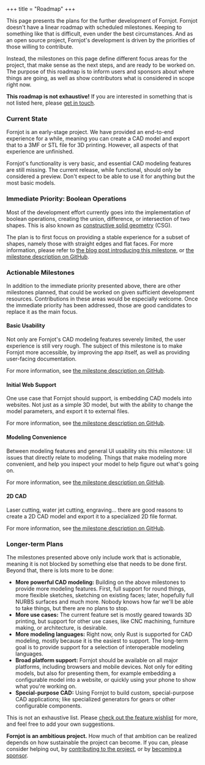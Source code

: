 +++
title = "Roadmap"
+++

This page presents the plans for the further development of Fornjot. Fornjot doesn't have a linear roadmap with scheduled milestones. Keeping to something like that is difficult, even under the best circumstances. And as an open source project, Fornjot's development is driven by the priorities of those willing to contribute.

Instead, the milestones on this page define different focus areas for the project, that make sense as the next steps, and are ready to be worked on. The purpose of this roadmap is to inform users and sponsors about where things are going, as well as show contributors what is considered in scope right now.

**This roadmap is not exhaustive!** If you are interested in something that is not listed here, please [get in touch](/community).


### Current State

Fornjot is an early-stage project. We have provided an end-to-end experience for a while, meaning you can create a CAD model and export that to a 3MF or STL file for 3D printing. However, all aspects of that experience are unfinished.

Fornjot's functionality is very basic, and essential CAD modeling features are still missing. The current release, while functional, should only be considered a preview. Don't expect to be able to use it for anything but the most basic models.


### Immediate Priority: Boolean Operations

Most of the development effort currently goes into the implementation of boolean operations, creating the union, difference, or intersection of two shapes. This is also known as [constructive solid geometry](https://en.wikipedia.org/wiki/Constructive_solid_geometry) (CSG).

The plan is to first focus on providing a stable experience for a subset of shapes, namely those with straight edges and flat faces. For more information, please refer to [the blog post introducing this milestone](/blog/straight-edges-flat-faces-simple-sketches-full-csg/), or [the milestone description on GitHub](https://github.com/hannobraun/Fornjot/milestone/1).


### Actionable Milestones

In addition to the immediate priority presented above, there are other milestones planned, that could be worked on given sufficient development resources. Contributions in these areas would be especially welcome. Once the immediate priority has been addressed, those are good candidates to replace it as the main focus.

#### Basic Usability

Not only are Fornjot's CAD modeling features severely limited, the user experience is still very rough. The subject of this milestone is to make Fornjot more accessible, by improving the app itself, as well as providing user-facing documentation.

For more information, see [the milestone description on GitHub](https://github.com/hannobraun/Fornjot/milestone/2).

#### Initial Web Support

One use case that Fornjot should support, is embedding CAD models into websites. Not just as a simple 3D model, but with the ability to change the model parameters, and export it to external files.

For more information, see [the milestone description on GitHub](https://github.com/hannobraun/Fornjot/milestone/3).

#### Modeling Convenience

Between modeling features and general UI usability sits this milestone: UI issues that directly relate to modeling. Things that make modeling more convenient, and help you inspect your model to help figure out what's going on.

For more information, see [the milestone description on GitHub](https://github.com/hannobraun/Fornjot/milestone/4).

#### 2D CAD

Laser cutting, water jet cutting, engraving... there are good reasons to create a 2D CAD model and export it to a specialized 2D file format.

For more information, see [the milestone description on GitHub](https://github.com/hannobraun/Fornjot/milestone/5).


### Longer-term Plans

The milestones presented above only include work that is actionable, meaning it is not blocked by something else that needs to be done first. Beyond that, there is lots more to be done:

- **More powerful CAD modeling:** Building on the above milestones to provide more modeling features. First, full support for round things, more flexible sketches, sketching on existing faces; later, hopefully full NURBS surfaces and much more. Nobody knows how far we'll be able to take things, but there are no plans to stop.
- **More use cases:** The current feature set is mostly geared towards 3D printing, but support for other use cases, like CNC machining, furniture making, or architecture, is desirable.
- **More modeling languages:** Right now, only Rust is supported for CAD modeling, mostly because it is the easiest to support. The long-term goal is to provide support for a selection of interoperable modeling languages.
- **Broad platform support:** Fornjot should be available on all major platforms, including browsers and mobile devices. Not only for editing models, but also for presenting them, for example embedding a configurable model into a website, or quickly using your phone to show what you're working on.
- **Special-purpose CAD:** Using Fornjot to build custom, special-purpose CAD applications; like specialized generators for gears or other configurable components.

This is not an exhaustive list. Please [check out the feature wishlist](https://github.com/hannobraun/Fornjot/discussions/146) for more, and feel free to add your own suggestions.

<div class="call-to-action">
    <p>
        <strong>Fornjot is an ambitious project.</strong> How much of that ambition can be realized depends on how sustainable the project can become. If you can, please consider helping out, by <a href="https://github.com/hannobraun/Fornjot">contributing to the project</a>, or by <a href="/sponsor">becoming a sponsor</a>.
    </p>
</div>
